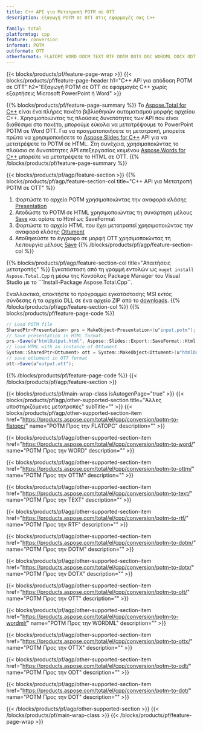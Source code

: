 ```yaml
---
title: C++ API για Μετατροπή POTM σε OTT
description: Εξαγωγή POTM σε OTT στις εφαρμογές σας C++

family: total
platformtag: cpp
feature: conversion
informat: POTM
outformat: OTT
otherformats: FLATOPC WORD DOCM TEXT RTF DOTM DOTX DOC WORDML DOCX ODT DOT
---
```

{{< blocks/products/pf/feature-page-wrap >}}
{{< blocks/products/pf/feature-page-header h1="C++ API για απόδοση POTM σε OTT" h2="Εξαγωγή POTM σε OTT σε εφαρμογές C++ χωρίς εξαρτήσεις Microsoft PowerPoint ή Word" >}}

{{% blocks/products/pf/feature-page-summary %}}
Το [Aspose.Total for C++](https://products.aspose.com/total/cpp/) είναι ένα πλήρες πακέτο βιβλιοθηκών αυτοματισμού μορφής αρχείου C++. Χρησιμοποιώντας τις πλούσιες δυνατότητες των API που είναι διαθέσιμα στο πακέτο, μπορούμε εύκολα να μετατρέψουμε το PowerPoint POTM σε Word OTT. Για να πραγματοποιήσετε τη μετατροπή, μπορείτε πρώτα να χρησιμοποιήσετε το [Aspose.Slides for C++](https://products.aspose.com/slides/cpp/) API για να μετατρέψετε το POTM σε HTML. Στη συνέχεια, χρησιμοποιώντας το πλούσιο σε δυνατότητες API επεξεργασίας κειμένου [Aspose.Words for C++](https://products.aspose.com/words/cpp/) μπορείτε να μετατρέψετε το HTML σε OTT. 
{{% /blocks/products/pf/feature-page-summary  %}}

{{< blocks/products/pf/agp/feature-section >}}
{{% blocks/products/pf/agp/feature-section-col title="C++ API για Μετατροπή POTM σε OTT" %}}
1. Φορτώστε το αρχείο POTM χρησιμοποιώντας την αναφορά κλάσης [Presentation](https://reference.aspose.com/slides/cpp/class/aspose.slides.presentation)
2. Αποδώστε το POTM σε HTML χρησιμοποιώντας τη συνάρτηση μέλους [Save](https://reference.aspose.com/slides/cpp/class/aspose.slides.presentation#afcd59ec697bf05c10f78c3869de2ec9e) και ορίστε το Html ως SaveFormat
3. Φορτώστε το αρχείο HTML που έχει μετατραπεί χρησιμοποιώντας την αναφορά κλάσης [Ottument](https://reference.aspose.com/words/cpp/class/aspose.words.ottument)
4. Αποθηκεύστε το έγγραφο σε μορφή OTT χρησιμοποιώντας τη λειτουργία μέλους [Save](https://reference.aspose.com/words/cpp/class/aspose.words.ottument#save_string)
{{% /blocks/products/pf/agp/feature-section-col %}}

{{% blocks/products/pf/agp/feature-section-col title="Απαιτήσεις μετατροπής" %}}
Εγκατάσταση από τη γραμμή εντολών ως ```nuget install Aspose.Total.Cpp``` ή μέσω της Κονσόλας Package Manager του Visual Studio με το ```Install-Package Aspose.Total.Cpp``.

Εναλλακτικά, αποκτήστε το πρόγραμμα εγκατάστασης MSI εκτός σύνδεσης ή τα αρχεία DLL σε ένα αρχείο ZIP από το [downloads](https://releases.aspose.com/total/cpp).
{{% /blocks/products/pf/agp/feature-section-col %}}
{{% blocks/products/pf/feature-page-code %}}
```cs
// Load POTM file
SharedPtr<Presentation> prs = MakeObject<Presentation>(u"input.potm");
// Save presentation in HTML format.
prs->Save(u"htmlOutput.html", Aspose::Slides::Export::SaveFormat::Html);
// load HTML with an instance of Ottument
System::SharedPtr<Ottument> ott = System::MakeObject<Ottument>(u"htmlOutput.html");
// save ottument in OTT format
ott->Save(u"output.ott"); 
```

{{% /blocks/products/pf/feature-page-code %}}
{{< /blocks/products/pf/agp/feature-section >}}

{{< blocks/products/pf/main-wrap-class isAutogenPage="true" >}}
{{< blocks/products/pf/agp/other-supported-section title="Άλλες υποστηριζόμενες μετατροπές" subTitle="" >}}
{{< blocks/products/pf/agp/other-supported-section-item href="https://products.aspose.com/total/el/cpp/conversion/potm-to-flatopc/" name="POTM Προς την FLATOPC" description="" >}}

{{< blocks/products/pf/agp/other-supported-section-item href="https://products.aspose.com/total/el/cpp/conversion/potm-to-word/" name="POTM Προς την WORD" description="" >}}

{{< blocks/products/pf/agp/other-supported-section-item href="https://products.aspose.com/total/el/cpp/conversion/potm-to-ottm/" name="POTM Προς την OTTM" description="" >}}

{{< blocks/products/pf/agp/other-supported-section-item href="https://products.aspose.com/total/el/cpp/conversion/potm-to-text/" name="POTM Προς την TEXT" description="" >}}

{{< blocks/products/pf/agp/other-supported-section-item href="https://products.aspose.com/total/el/cpp/conversion/potm-to-rtf/" name="POTM Προς την RTF" description="" >}}

{{< blocks/products/pf/agp/other-supported-section-item href="https://products.aspose.com/total/el/cpp/conversion/potm-to-dotm/" name="POTM Προς την DOTM" description="" >}}

{{< blocks/products/pf/agp/other-supported-section-item href="https://products.aspose.com/total/el/cpp/conversion/potm-to-dotx/" name="POTM Προς την DOTX" description="" >}}

{{< blocks/products/pf/agp/other-supported-section-item href="https://products.aspose.com/total/el/cpp/conversion/potm-to-ott/" name="POTM Προς την OTT" description="" >}}

{{< blocks/products/pf/agp/other-supported-section-item href="https://products.aspose.com/total/el/cpp/conversion/potm-to-wordml/" name="POTM Προς την WORDML" description="" >}}

{{< blocks/products/pf/agp/other-supported-section-item href="https://products.aspose.com/total/el/cpp/conversion/potm-to-ottx/" name="POTM Προς την OTTX" description="" >}}

{{< blocks/products/pf/agp/other-supported-section-item href="https://products.aspose.com/total/el/cpp/conversion/potm-to-odt/" name="POTM Προς την ODT" description="" >}}

{{< blocks/products/pf/agp/other-supported-section-item href="https://products.aspose.com/total/el/cpp/conversion/potm-to-dot/" name="POTM Προς την DOT" description="" >}}


{{< /blocks/products/pf/agp/other-supported-section >}}
{{< /blocks/products/pf/main-wrap-class >}}
{{< /blocks/products/pf/feature-page-wrap >}}